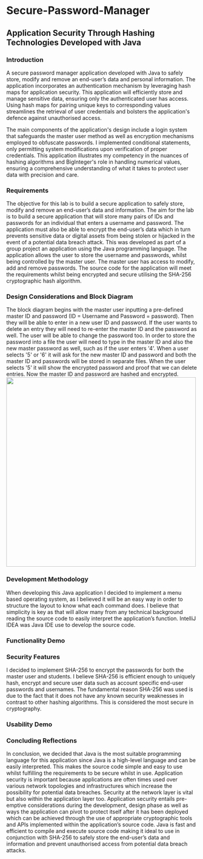 # Secure-Password-Manager
<h2>Application Security Through Hashing Technologies Developed with Java</h2>

<h3>Introduction</h3>
A secure password manager application developed with Java to safely store, modify and remove an end-user’s data and personal information. The application incorporates an authentication mechanism by leveraging hash maps for application security. This application will efficiently store and manage sensitive data, ensuring only the authenticated user has access. Using hash maps for pairing unique keys to corresponding values streamlines the retrieval of user credentials and bolsters the application's defence against unauthorised access. 

The main components of the application's design include a login system that safeguards the master user method as well as encryption mechanisms employed to obfuscate passwords. I implemented conditional statements, only permitting system modifications upon verification of proper credentials. This application illustrates my competency in the nuances of hashing algorithms and BigInteger's role in handling numerical values, ensuring a comprehensive understanding of what it takes to protect user data with precision and care.

<h3>Requirements</h3>
The objective for this lab is to build a secure application to safely store, modify and remove an end-user’s data and information. The aim for the lab is to build a secure application that will store many pairs of IDs and passwords for an individual that enters a username and password. The application must also be able to encrypt the end-user’s data which in turn prevents sensitive data or digital assets from being stolen or hijacked in the event of a potential data breach attack. This was developed as part of a group project an application using the Java programming language. The application allows the user to store the username and passwords, whilst being controlled by the master user. The master user has access to modify, add and remove passwords. The source code for the application will meet the requirements whilst being encrypted and secure utilising the SHA-256 cryptographic hash algorithm.

<h3>Design Considerations and Block Diagram</h3>
The block diagram begins with the master user inputting a pre-defined master ID and password (ID = Username and Password = password). Then they will be able to enter in a new user ID and password. If the user wants to delete an entry they will need to re-enter the master ID and the password as well. The user will be able to change the password too.
In order to store the password into a file the user will need to type in the master ID and also the new master password as well, such as if the user enters '4'. When a user selects '5' or '6' it will ask for the new master ID and password and both the master ID and passwords will be stored in separate files. When the user selects '5' it will show the encrypted password and proof that we can delete entries. Now the master ID and password are hashed and encrypted.

<img width="500" src="https://github.com/martinmathurine/Secure-Password-Manager/assets/42855193/9d2e59db-f79b-43af-a1e7-742771c2b374">

<h3>Development Methodology</h3>
When developing this Java application I decided to implement a menu based operating system, as I believed it will be an easy way in order to structure the layout to know what each command does. I believe that simplicity is key as that will allow many from any technical background reading the source code to easily interpret the application’s function. IntelliJ IDEA was Java IDE use to develop the source code.

<h3>Functionality Demo</h3> 

<h3>Security Features</h3> 
I decided to implement SHA-256 to encrypt the passwords for both the master user and students. I believe SHA-256 is efficient enough to uniquely hash, encrypt and secure user data such as account specific end-user passwords and usernames. The fundamental reason SHA-256 was used is due to the fact that it does not have any known security weaknesses in contrast to other hashing algorithms. This is considered the most secure in cryptography.

<h3>Usability Demo</h3> 

<h3>Concluding Reflections</h3>
In conclusion, we decided that Java is the most suitable programming language for this application since Java is a high-level language and can be easily interpreted. This makes the source code simple and easy to use whilst fulfilling the requirements to be secure whilst in use. Application security is important because applications are often times used over various network topologies and infrastructures which increase the possibility for potential data breaches. Security at the network layer is vital but also within the application layer too. Application security entails pre-emptive considerations during the development, design phase as well as ways the application can pivot to protect itself after it has been deployed which can be achieved through the use of appropriate cryptographic tools and APIs implemented within the application’s source code. Java is fast and efficient to compile and execute source code making it ideal to use in conjunction with SHA-256 to safely store the end-user’s data and information and prevent unauthorised access from potential data breach attacks.

